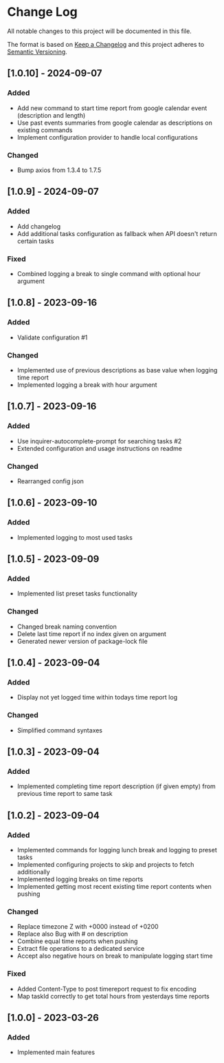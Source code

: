
# Change Log
All notable changes to this project will be documented in this file.
 
The format is based on [Keep a Changelog](http://keepachangelog.com/)
and this project adheres to [Semantic Versioning](http://semver.org/).

## [1.0.10] - 2024-09-07

### Added
- Add new command to start time report from google calendar event (description and length)
- Use past events summaries from google calendar as descriptions on existing commands
- Implement configuration provider to handle local configurations

### Changed
- Bump axios from 1.3.4 to 1.7.5

## [1.0.9] - 2024-09-07

### Added
- Add changelog
- Add additional tasks configuration as fallback when API doesn't return certain tasks

### Fixed
- Combined logging a break to single command with optional hour argument

## [1.0.8] - 2023-09-16
  
### Added
- Validate configuration #1

### Changed
- Implemented use of previous descriptions as base value when logging time report
- Implemented logging a break with hour argument

## [1.0.7] - 2023-09-16
  
### Added
- Use inquirer-autocomplete-prompt for searching tasks #2
- Extended configuration and usage instructions on readme

### Changed
- Rearranged config json

## [1.0.6] - 2023-09-10
  
### Added
- Implemented logging to most used tasks

## [1.0.5] - 2023-09-09
  
### Added
- Implemented list preset tasks functionality

### Changed
- Changed break naming convention
- Delete last time report if no index given on argument
- Generated newer version of package-lock file

## [1.0.4] - 2023-09-04
  
### Added
- Display not yet logged time within todays time report log

### Changed
- Simplified command syntaxes

## [1.0.3] - 2023-09-04
  
### Added
- Implemented completing time report description (if given empty) from previous time report to same task

## [1.0.2] - 2023-09-04
  
### Added
- Implemented commands for logging lunch break and logging to preset tasks
- Implemented configuring projects to skip and projects to fetch additionally
- Implemented logging breaks on time reports
- Implemented getting most recent existing time report contents when pushing

### Changed
- Replace timezone Z with +0000 instead of +0200
- Replace also Bug with # on description
- Combine equal time reports when pushing
- Extract file operations to a dedicated service
- Accept also negative hours on break to manipulate logging start time

### Fixed
- Added Content-Type to post timereport request to fix encoding
- Map taskId correctly to get total hours from yesterdays time reports

## [1.0.0] - 2023-03-26
 
### Added

- Implemented main features
